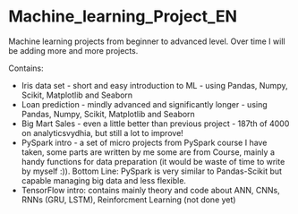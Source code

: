# Machine_learning_Project_EN
Machine learning projects from beginner to advanced level. Over time I will be adding more and more projects.

Contains:
- Iris data set - short and easy introduction to ML - using Pandas, Numpy, Scikit, Matplotlib and Seaborn
- Loan prediction - mindly advanced and significantly longer - using Pandas, Numpy, Scikit, Matplotlib and Seaborn
- Big Mart Sales - even a little better than previous project - 187th of 4000 on analyticsvydhia, but still a lot to improve!
- PySpark intro - a set of micro projects from PySpark course I have taken, some parts are written by me some are from Course,
mainly a handy functions for data preparation (it would be waste of time to write by myself :)). Bottom Line: PySpark is very similar
to Pandas-Scikit but capable managing big data and less flexible.
- TensorFlow intro: contains mainly theory and code about ANN, CNNs, RNNs (GRU, LSTM), Reinforcment Learning (not done yet)
